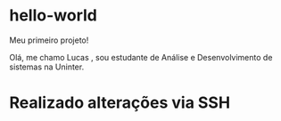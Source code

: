 # hello-world
Meu primeiro projeto!

Olá,
me chamo Lucas , sou estudante de Análise e Desenvolvimento de sistemas na Uninter.

# Realizado alterações via SSH

